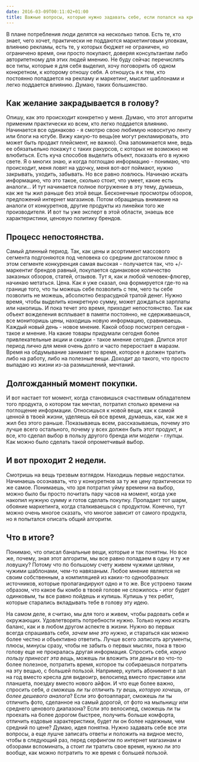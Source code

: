 ```yaml
---
date: 2016-03-09T00:11:02+01:00
title: Важные вопросы, которые нужно задавать себе, если попался на крючек рекламы.
---
```


В плане потребления люди делятся на несколько типов. Есть те, кто знает, чего хочет, практически не поддаются маркетинговым уловкам, влиянию рекламы, есть те, у которых бюджет не ограничен, но ограничено время, они просто покупают, доверяя консультантам либо авторитетному для этих людей мнению. Не буду сейчас перечислять все типы, которые я для себя выделил, хочу поговорить об одном конкретном, к которому отношу себя. А отношусь я к тем, кто постоянно попадается на рекламу и маркетинг, мыслит шаблонами и легко поддается влиянию. Думаю, таких большинство.

## Как желание закрадывается в голову?

Опишу, как это происходит конкретно у меня. Думаю, что этот алгоритм применим практически ко всем, кто легко поддается влиянию.
Начинается все одинаково - я смотрю свою любимую новоснтую ленту или блоги на ютубе. Вижу какую-то вещь(ее могут рекламировать, это может быть продакт плейсмент, не важно). Она запоминается мне, ведь ее обязатьельно покажут с таких ракурсов, с которых не возможно не влюбиться. Есть куча способов выделить объект, показать его в нужно свете. Я о многих знаю, и  когда поглощаю информацию - понимаю, что происходит, меня ловят на удочку, меня вот-вот поймают, нужно закрывать, уходить, забывать. Но все равно ловлюсь. Начинаю искать информацию, что это такое, сколько стоит, что умеет, какие есть аналоги... И тут начинается полное погружение в эту тему, думаешь, как же ты жил раньше без этой вещи. Бесконечные просмотры обзоров, предложений интернет магазинов. Потом обращаешь внимание на аналоги от конкуретнов, другие продукты из линейки того же производителя. И вот ты уже эксперт в этой области, знаешь все характеристики, ценовую политику брендов.

## Процесс непостоянства.

Самый длинный период. Так, как цены и асортимент массового сегмента подгоняются под человека со средним достатоком плюс в этом сегменте конкуренция самая высокая - получается так, что +/- маркентиг брендов равный, покупается одинаковое количество заказных обзоров, статей, отзывов. Тут я, как и любой человек-флюгер, начинаю метаться. Цена. Как я уже сказал, она формируется где-то на границе того, что ты можешь себе позволить с тем, чего ты себе позволить не можешь, абсолютно безрасудной тратой денег. Нужно время, чтобы выделить конкретную сумму, может дождаться зарплаты или накопишь. И пока течет это время, приходит непостоянство. Так как объект вожделения всплывает в памяти постоянно, не сдерживаешься, все мониторишь цены, находишь новую информацию, сравниваешь. Каждый новый день - новое мнение. Какой обзор посмотрел сегодня - такое и мнение. На какие товары придумали сегодня более привлекательные акции и скидки - такое мнение сегодня. Длится этот период лично для меня очень долго и часто переростает в маразм. Время на обдумывание занимает то время, которое я должен тратить либо на работу, либо на полезные вещи. Доходит до такого, что просто выпадаю из жизни из-за размышлений, мечтаний.

## Долгожданный момент покупки.
И вот настает тот момент, когда становишься счастливым обладателем того продукта, о котором так мечтал, потратил столько времени на поглощение информации. Относишься к новой вещи, как к самой ценной в твоей жизни, уделяешь ей все время, думаешь, как, как же я жил без этого раньше. Показываешь всем, рассказываешь, почему это лучше всего остального, почему у всех должен быть этот продукт, и все, кто сделал выбор в пользу другого бренда или модели - глупцы. Как можно было сделать такой опрометчивый выбор.

## И вот проходит 2 недели.
Смотришь на вещь трезвым взглядом. Находишь первые недостатки. Начинаешь осознавать, что у конкуретнов за ту же цену практически то же самое. Понимаешь, что зря потратил уйму времени на выбор, можно было бы просто почитать пару часов на момент, когда уже накопил нужную сумму и готов сделать покупку. Пропадает тот шарм, обояние маркетинга, когда  сталкиваешься с продуктом. Конечно, тут можно очень многое сказать, что многое зависит от самого продукта, но я попытался описать общий алгоритм.

## Что в итоге? 

Понимаю, что описал банальные вещи, которые и так понятны. Но все же, почему, зная этот алгоритм, мы все равно попадаем в одну и ту же ловушку? Потому что по большому счету живем чужими целями, чужими шаблонами, чем-то навязаным. Любое мнение является не своим собственным, а компиляцией из каких-то однообразных источников, которые пропагандируют одно и то же. Все устроено таким образом, что какое бы комбо в твоей голове не сложилось - итог будет одинковым, ты все равно пойдешь и купишь. Купишь у тех ребят, которые старались вкладывать тебе в голову эту идею.

На самом деле, я считаю, мы для того и живем, чтобы радовать себя и окружающих. Удовлетворять потребности нужно. Только нужно искать баланс, как и в любом другом аспекте в жизни. Нужно во первых всегда спрашивать себя, *зачем мне это нужно*, и стараться как можно более честно и объективно ответить. Лучше всего *записать* аргументы, плюсы, минусы сразу, чтобы не забыть о первых мыслях, пока в твою голову еще не прокралась другая информация. Спросить себя, *какую пользу принесет эта вещь*, можешь ли вложить эти деньги во что-то более полезное, потратить время, которое ты собираешься потратить на эту вещью, с большей пользой. Например, купить абонимент в зал на год вместо кресла для видеоигр, велосипед вместо приставки или планшета, поездку вместо нового айфон. 
И что еще более важно, спросить себя, *а сможешь ли ты отличить ту вешь, которую хочешь, от более дешевого аналога*? Если это фотоаппарат, сможешь ли ты отличить фото, сделанное на самый дорогой, от фото на мыльницу или среднего ценового диапазона? Если это велосипед, сможешь ли ты проехать на более дорогом быстрее, получить больше комфорта, отличить ездовые характеристики, будет ли он более надежным, чем средний по цене? Думаю, идея понятна. Нужно задавать себе все эти вопросы, а еще лушче записать ответы и положить на видное место, чтобы в следующий раз, перед серфингом по интернет магазинам и обзорами вспоминать, а стоит ли тратить свое время, нужно ли это вообще, как можно потратить то же время с большей пользой.